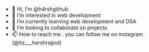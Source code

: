 - 👋 Hi, I’m @h4rshgithub
- 👀 I’m interested in web development
- 🌱 I’m currently learning web development and DSA
- 💞️ I’m looking to collaborate on projects
- 📫 How to reach me . you can follow me on instagram (@itz___harshrajput)

<!---
h4rshgithub/h4rshgithub is a ✨ special ✨ repository because its `README.md` (this file) appears on your GitHub profile.
You can click the Preview link to take a look at your changes.
--->
